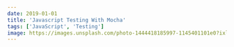 ```yaml
---
date: 2019-01-01
title: 'Javascript Testing With Mocha'
tags: ['JavaScript', 'Testing']
image: https://images.unsplash.com/photo-1444418185997-1145401101e0?ixlib=rb-1.2.1&ixid=eyJhcHBfaWQiOjEyMDd9&auto=format&fit=crop&w=1991&q=80
---
```

